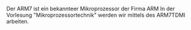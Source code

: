 Der ARM7 ist ein bekannteer Mikroprozessor der Firma ARM 
In der Vorlesung "Mikroprozessortechnik" werden wir mittels des ARM7TDMI arbeiten.